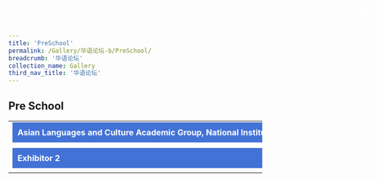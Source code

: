 ```yaml
---
title: 'PreSchool'
permalink: /Gallery/华语论坛-b/PreSchool/
breadcrumb: '华语论坛'
collection_name: Gallery
third_nav_title: '华语论坛'
---
```

## Pre School

<html>
<head>
<style>
.tab-content {
  overflow: hidden;
  display: none;
}
.atab{
      margin-bottom: 5px;
  width:700px;
  
}
.atab input:checked ~ .tab-content {
  display: inline-block;
}
.atab input {
  display: none;
}
.atab label {
  display: block;
  // background: #2d5faf;
  background: #4372d6;
  color: #fff;
  font-weight: bold;
  padding: 10px;
  cursor: pointer;
}
.atab label::after {
  content: "\25b6";
  position: absolute;
  right: 10px;
  top: 10px;
  display: block;
  transition: all 0.4s;
}
.atab input[type=checkbox]:checked + label::after,
.atab input[type=radio]:checked + label::after {
  transform:rotate(-225deg);
   /* transform: rotate(90deg); */
}
  
.tab-content {
  overflow: hidden;
  margin-top: 0px;
  /* CSS animation will not work with auto height */
  /* This is why we use max-height */
  transition: max-height 0.4s; 
  height: auto;
}
.tab-content p {
  margin: 20px;
}
.atab input:checked ~ .tab-content {
  /* Set the max-height to a large number */
  /* Or 100% viewport height */
  /* max-height: 100vh; */
  height: 100%;
}
</style>
</head>
<body>
  
  
<table>
<tr>
<td>
<div class="atab">
      <input id="tab-1" type="checkbox" name="tab">
      <label for="tab-1">Asian Languages and Culture Academic Group, National Institute of Education</label>
      <div class="tab-content">
      <h3>故事天地——乐趣无穷的语言学习和价值传承</h3>
      <p>
        故事对于孩子学习语言及接触语言背后的文化与价值体系是极其重要的。孩子们不仅能通过故事接触语言，还能吸收其中的文化元素。熟悉文化所凸显的价值观，则会提高孩子对文化的重视及对语言
认识。国立教育学院亚洲语言文化学部为家长提供了视频资源与贴士，帮助家长通过故事让孩子学习母语及其文化。贴士范围包括如何挑选故事，如何讲故事以及如何进行后续讨论。我们希望家长能充分利事，引起孩子们在家中学习母语及母族文化的兴趣，并让他们沉浸在乐趣无穷的学习氛围中。<br/>
<a href="/test/Chinese-poster/" style="float:right;">Click here to visit the exhibition.</a></p>

<h3>The World of Stories – Fun in Language Learning and Values Inculcation</h3>
<p>Stories are a great way to engage children in language learning and exposing them to the value system of a culture behind the language.  Children immerse themselves in the language while enjoying the stories and pick up cultural nuances embedded in them.  Being acquainted with the way values are highlighted will help children have deeper appreciation for the culture and better understanding of the language.  The Asian Languages and Cultures Academic Group from the National Institute of Education is providing video resources and tips for parents to help their children learn their MTL and the corresponding cultures through story-telling, covering the whole process from selection of stories, the actual story-telling process and post story-telling discussion.  This will help parents gain a better understanding of how to fully tap onto story-telling to help their children learn MTL and their values in a fun and engaging way at home. <br/>

</p>
      </div>
</div>

</td>
<td>
<a href="/test/Chinese-poster/" style="float:right;">Click here1</a>
</td>
</tr>
<tr>
<td>
<div class="atab">
      <input id="tab-2" type="checkbox" name="tab">
      <label for="tab-2">Exhibitor 2</label>
      <div class="tab-content">
        <p>
          This is the content for Exhibitor 2.
        </p>
      </div>
</div>
</td>
<td>
 <a href="/test/Chinese-poster/" style="float:right;">Click here2</a>
</td>
</tr>
</table>

</body>
